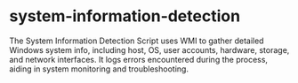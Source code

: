 # system-information-detection
The System Information Detection Script uses WMI to gather detailed Windows system info, including host, OS, user accounts, hardware, storage, and network interfaces. It logs errors encountered during the process, aiding in system monitoring and troubleshooting.
